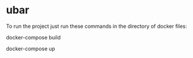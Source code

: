 # ubar

To run the project just run these commands in the directory of docker files:

docker-compose build

docker-compose up
